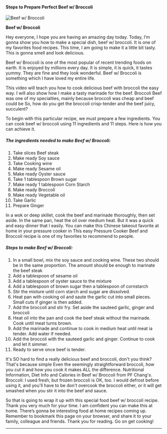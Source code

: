             

#### Steps to Prepare Perfect Beef w/ Broccoli

![Beef w/ Broccoli](https://img-global.cpcdn.com/recipes/9cc3bd7db4574f5e/751x532cq70/beef-w-broccoli-recipe-main-photo.jpg)

**Beef w/ Broccoli**

Hey everyone, I hope you are having an amazing day today. Today, I’m gonna show you how to make a special dish, beef w/ broccoli. It is one of my favorites food recipes. This time, I am going to make it a little bit tasty. This is gonna smell and look delicious.

Beef w/ Broccoli is one of the most popular of recent trending foods on earth. It is enjoyed by millions every day. It is simple, it is quick, it tastes yummy. They are fine and they look wonderful. Beef w/ Broccoli is something which I have loved my entire life.

This video will teach you how to cook delicious beef with broccoli the easy way. I will also show how I make a tasty marinade for the beef. Broccoli Beef was one of my specialties, mainly because broccoli was cheap and beef could be So, how do you get the broccoli crisp-tender and the beef juicy, succulent?

To begin with this particular recipe, we must prepare a few ingredients. You can cook beef w/ broccoli using 11 ingredients and 11 steps. Here is how you can achieve it.

##### The ingredients needed to make Beef w/ Broccoli:

1.  Take slices Beef steak
2.  Make ready Soy sauce
3.  Take Cooking wine
4.  Make ready Sesame oil
5.  Make ready Oyster sauce
6.  Take 1 tablespoon Brown sugar
7.  Make ready 1 tablespoon Corn Starch
8.  Make ready Broccoli
9.  Make ready Vegetable oil
10.  Take Garlic
11.  Prepare Ginger

In a wok or deep skillet, cook the beef and marinade thoroughly, then set aside. In the same pan, heat the oil over medium heat. But it was a quick and easy dinner that I easily. You can make this Chinese takeout favorite at home in your pressure cooker in This easy Pressure Cooker Beef and Broccoli recipe is one of my favorites to recommend to people.

##### Steps to make Beef w/ Broccoli:

1.  In a small bowl, mix the soy sauce and cooking wine. These two should be in the same proportion. The amount should be enough to marinate the beef steak
2.  Add a tablespoon of sesame oil
3.  Add a tablespoon of oyster sauce to the mixture
4.  Add a tablespoon of brown sugar then a tablespoon of cornstarch
5.  Stir the mixture until corn starch and sugar are dissolved.
6.  Heat pan with cooking oil and saute the garlic cut into small pieces. Small cuts if ginger is then added.
7.  Add the broccoli and stir fry. Set aside the sauteed garlic, ginger and broccoli
8.  Heat oil into the pan and cook the beef steak without the marinade. Cook until meat turns brown.
9.  Add the marinade and continue to cook in medium heat until meat ia tender. Add water if needed.
10.  Add the broccoli with the sauteed garlic and ginger. Continue to cook and let it simmer.
11.  Ready to serve once beef is tender.

It's SO hard to find a really delicious beef and broccoli, don't you think? That's because simple Even the seemingly straightforward broccoli, how you cut it and how you cook it makes ALL the difference. Nutritional Information, Diet Info and Calories in Beef w/ Broccoli from PF Chang's. Broccoli: I used fresh, but frozen broccoli is OK, too. I would defrost before using it, and you'll have to be don't overcook the broccoli either, or it will get smashed when you stir it into the beef and sauce.

So that is going to wrap it up with this special food beef w/ broccoli recipe. Thank you very much for your time. I am confident you can make this at home. There’s gonna be interesting food at home recipes coming up. Remember to bookmark this page on your browser, and share it to your family, colleague and friends. Thank you for reading. Go on get cooking!

* * *